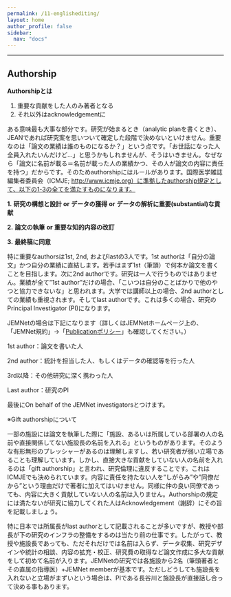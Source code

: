 ```yaml
---
permalink: /11-englishediting/
layout: home
author_profile: false
sidebar: 
  nav: "docs"
---      
```


***



## Authorship

**Authorshipとは**

 

1. 重要な貢献をした人のみ著者となる
2. それ以外はacknowledgementに

 

ある意味最も大事な部分です。研究が始まるとき（analytic planを書くとき）、JEANであれば研究案を思いついて確定した段階で決めないといけません。重要なのは「論文の業績は誰のものになるか？」という点です。「お世話になった人全員入れたいんだけど…」と思うかもしれませんが、そうはいきません。なぜなら「論文に名前が載る＝名前が載った人の業績かつ、その人が論文の内容に責任を持つ」だからです。そのためauthorshipにはルールがあります。国際医学雑誌編集者委員会（ICMJE; http://www.icmje.org）に準拠したauthorship規定として、以下の1-3の全てを満たすものになります。

 

**1.** **研究の構想と設計** **or** **データの獲得** **or** **データの解析に重要(substantial)な貢献**

**2.** **論文の執筆** **or** **重要な知的内容の改訂**

**3.** **最終稿に同意**

 

特に重要なauthorsは1st, 2nd, およびlastの3人です。1st authorは「自分の論文」かつ自分の業績に直結します。若手はまず1st（筆頭）で何本か論文を書くことを目指します。次に2nd authorです。研究は一人で行うものではありません。業績が全て”1st author”だけの場合、「こいつは自分のことばかりで他のやつと協力できないな」と思われます。大学では講師以上の場合、2nd authorとしての業績も重視されます。そしてlast authorです。これは多くの場合、研究のPrincipal Investigator (PI)になります。 

 

JEMNetの場合は下記になります（詳しくはJEMNetホームページ上の、「JEMNet規約」→「[Publicationポリシー](http://jemnet.asia/wp/?page_id=118)」も確認してください。）

 

1st author：論文を書いた人

2nd author：統計を担当した人、もしくはデータの確認等を行った人

3rd以降：その他研究に深く携わった人

Last author：研究のPI 

最後にOn behalf of the JEMNet investigatorsとつけます。

 

※Gift authorshipについて

一部の施設には論文を執筆した際に「施設、あるいは所属している部署の人の名前や直接関係してない施設長の名前を入れる」というものがあります。そのような有形無形のプレッシャーがあるのは理解しますし、若い研究者が弱い立場であることも理解しています。しかし、直接大きな貢献をしていない人の名前を入れるのは「gift authorship」と言われ、研究倫理に違反することです。これはICMJEでも決められています。内容に責任を持たない人を“しがらみ”や”同僚だから”という理由だけで著者に加えてはいけません。同様に仲の良い同僚であっても、内容に大きく貢献していない人の名前は入りません。Authorshipの規定には満たないが研究に協力してくれた人はAcknowledgement（謝辞）にその旨を記載しましょう。

特に日本では所属長がlast authorとして記載されることが多いですが、教授や部長が下の研究のインフラの整備をするのは当たり前の仕事です。したがって、教授や施設長であっても、ただそれだけでは名前は入らず、データ収集、研究デザインや統計の相談、内容の拡充・校正、研究費の取得など論文作成に多大な貢献をして初めて名前が入ります。JEMNetの研究では各施設から2名（筆頭著者とその直属の指導医）+JEMNet memberが基本です。ただしどうしても施設長を入れないと立場がまずいという場合は、PIである長谷川と施設長が直接話し合って決める事もあります。

 
